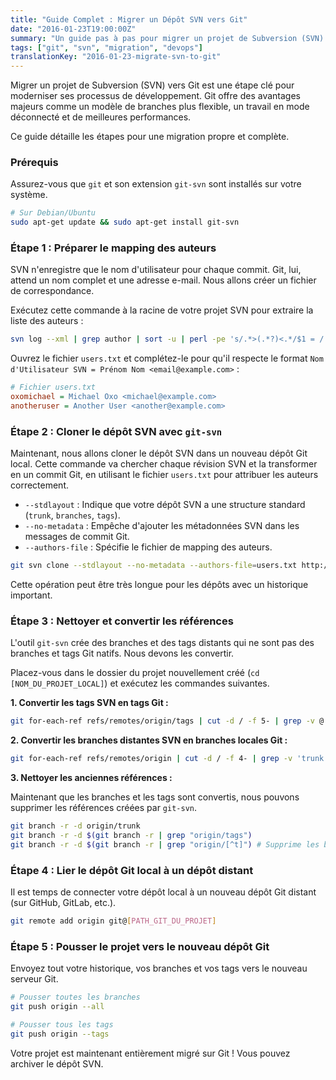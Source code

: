 ```yaml
---
title: "Guide Complet : Migrer un Dépôt SVN vers Git"
date: "2016-01-23T19:00:00Z"
summary: "Un guide pas à pas pour migrer un projet de Subversion (SVN) vers Git, en conservant l'historique des commits et les auteurs."
tags: ["git", "svn", "migration", "devops"]
translationKey: "2016-01-23-migrate-svn-to-git"
---
```


Migrer un projet de Subversion (SVN) vers Git est une étape clé pour moderniser ses processus de développement. Git offre des avantages majeurs comme un modèle de branches plus flexible, un travail en mode déconnecté et de meilleures performances.

Ce guide détaille les étapes pour une migration propre et complète.

### Prérequis

Assurez-vous que `git` et son extension `git-svn` sont installés sur votre système.

```bash
# Sur Debian/Ubuntu
sudo apt-get update && sudo apt-get install git-svn
```

### Étape 1 : Préparer le mapping des auteurs

SVN n'enregistre que le nom d'utilisateur pour chaque commit. Git, lui, attend un nom complet et une adresse e-mail. Nous allons créer un fichier de correspondance.

Exécutez cette commande à la racine de votre projet SVN pour extraire la liste des auteurs :

```bash
svn log --xml | grep author | sort -u | perl -pe 's/.*>(.*?)<.*/$1 = /' > users.txt
```

Ouvrez le fichier `users.txt` et complétez-le pour qu'il respecte le format `Nom d'Utilisateur SVN = Prénom Nom <email@example.com>` :

```ini
# Fichier users.txt
oxomichael = Michael Oxo <michael@example.com>
anotheruser = Another User <another@example.com>
```

### Étape 2 : Cloner le dépôt SVN avec `git-svn`

Maintenant, nous allons cloner le dépôt SVN dans un nouveau dépôt Git local. Cette commande va chercher chaque révision SVN et la transformer en un commit Git, en utilisant le fichier `users.txt` pour attribuer les auteurs correctement.

*   `--stdlayout` : Indique que votre dépôt SVN a une structure standard (`trunk`, `branches`, `tags`).
*   `--no-metadata` : Empêche d'ajouter les métadonnées SVN dans les messages de commit Git.
*   `--authors-file` : Spécifie le fichier de mapping des auteurs.

```bash
git svn clone --stdlayout --no-metadata --authors-file=users.txt http://[PATH_SVN_DU_PROJET] [NOM_DU_PROJET_LOCAL]
```
Cette opération peut être très longue pour les dépôts avec un historique important.

### Étape 3 : Nettoyer et convertir les références

L'outil `git-svn` crée des branches et des tags distants qui ne sont pas des branches et tags Git natifs. Nous devons les convertir.

Placez-vous dans le dossier du projet nouvellement créé (`cd [NOM_DU_PROJET_LOCAL]`) et exécutez les commandes suivantes.

**1. Convertir les tags SVN en tags Git :**

```bash
git for-each-ref refs/remotes/origin/tags | cut -d / -f 5- | grep -v @ | while read tagname; do git tag "$tagname" "refs/remotes/origin/tags/$tagname"; done
```

**2. Convertir les branches distantes SVN en branches locales Git :**

```bash
git for-each-ref refs/remotes/origin | cut -d / -f 4- | grep -v 'trunk' | while read branchname; do git branch "$branchname" "refs/remotes/origin/$branchname"; done
```

**3. Nettoyer les anciennes références :**

Maintenant que les branches et les tags sont convertis, nous pouvons supprimer les références créées par `git-svn`.

```bash
git branch -r -d origin/trunk
git branch -r -d $(git branch -r | grep "origin/tags")
git branch -r -d $(git branch -r | grep "origin/[^t]") # Supprime les branches restantes sauf trunk
```

### Étape 4 : Lier le dépôt Git local à un dépôt distant

Il est temps de connecter votre dépôt local à un nouveau dépôt Git distant (sur GitHub, GitLab, etc.).

```bash
git remote add origin git@[PATH_GIT_DU_PROJET]
```

### Étape 5 : Pousser le projet vers le nouveau dépôt Git

Envoyez tout votre historique, vos branches et vos tags vers le nouveau serveur Git.

```bash
# Pousser toutes les branches
git push origin --all

# Pousser tous les tags
git push origin --tags
```

Votre projet est maintenant entièrement migré sur Git ! Vous pouvez archiver le dépôt SVN.
